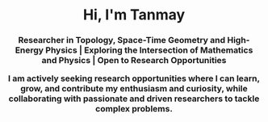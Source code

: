 <h1 align="center">Hi, I'm Tanmay</h1>
<h3 align="center">Researcher in Topology, Space-Time Geometry and High-Energy Physics | Exploring the Intersection of Mathematics and Physics | Open to Research Opportunities 

I am actively seeking research opportunities where I can learn, grow, and contribute my enthusiasm and curiosity, while collaborating with passionate and driven researchers to tackle complex problems.</h3>


</p>

